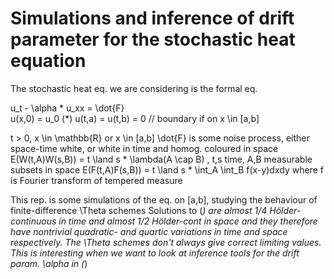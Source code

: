 # Simulations and inference of drift parameter for the stochastic heat equation

The stochastic heat eq. we are considering is the formal eq.

u_t - \alpha * u_xx = \dot{F}      
u(x,0) = u_0                                        (*)
u(t,a) = u(t,b) = 0 // boundary if on x \in [a,b]

t > 0, x \in \mathbb{R} or x \in [a,b]
\dot{F} is some noise process, either space-time white, or white in time and homog. coloured in space
E(W(t,A)W(s,B)) = t \land s * \lambda(A \cap B) , t,s time, A,B measurable subsets in space
E(F(t,A)F(s,B)) = t \land s * \int_A \int_B f(x-y)dxdy where f is Fourier transform of tempered measure

This rep. is some simulations of the eq. on [a,b], studying the behaviour of finite-difference \Theta schemes 
Solutions to (*) are almost 1/4 Hölder-continuous in time and almost 1/2 Hölder-cont in space and 
they therefore have nontrivial quadratic- and quartic variations in time and space respectively.
The \Theta schemes don't always give correct limiting values.
This is interesting when we want to look at inference tools for the drift param. \alpha in (*)
